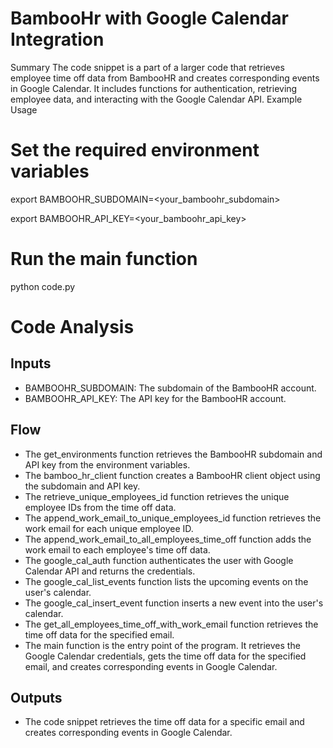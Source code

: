 # BambooHr with Google Calendar Integration

Summary
The code snippet is a part of a larger code that retrieves employee time off data from BambooHR and creates corresponding events in Google Calendar. It includes functions for authentication, retrieving employee data, and interacting with the Google Calendar API.
Example Usage
# Set the required environment variables
export BAMBOOHR_SUBDOMAIN=<your_bamboohr_subdomain>

export BAMBOOHR_API_KEY=<your_bamboohr_api_key>

# Run the main function
python code.py

# Code Analysis
## Inputs

- BAMBOOHR_SUBDOMAIN: The subdomain of the BambooHR account.
- BAMBOOHR_API_KEY: The API key for the BambooHR account.
 
## Flow

- The get_environments function retrieves the BambooHR subdomain and API key from the environment variables.
- The bamboo_hr_client function creates a BambooHR client object using the subdomain and API key.
- The retrieve_unique_employees_id function retrieves the unique employee IDs from the time off data.
- The append_work_email_to_unique_employees_id function retrieves the work email for each unique employee ID.
- The append_work_email_to_all_employees_time_off function adds the work email to each employee's time off data.
- The google_cal_auth function authenticates the user with Google Calendar API and returns the credentials.
- The google_cal_list_events function lists the upcoming events on the user's calendar.
- The google_cal_insert_event function inserts a new event into the user's calendar.
- The get_all_employees_time_off_with_work_email function retrieves the time off data for the specified email.
- The main function is the entry point of the program. It retrieves the Google Calendar credentials, gets the time off data for the specified email, and creates corresponding events in Google Calendar.
 
## Outputs
- The code snippet retrieves the time off data for a specific email and creates corresponding events in Google Calendar.